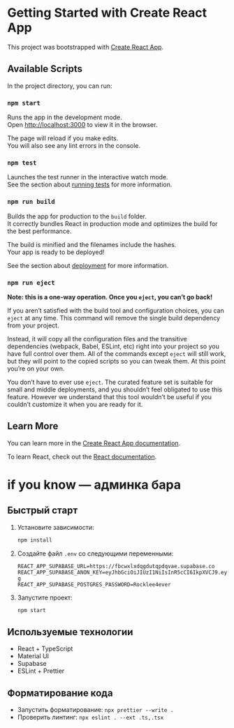 # Getting Started with Create React App

This project was bootstrapped with [Create React App](https://github.com/facebook/create-react-app).

## Available Scripts

In the project directory, you can run:

### `npm start`

Runs the app in the development mode.\
Open [http://localhost:3000](http://localhost:3000) to view it in the browser.

The page will reload if you make edits.\
You will also see any lint errors in the console.

### `npm test`

Launches the test runner in the interactive watch mode.\
See the section about [running tests](https://facebook.github.io/create-react-app/docs/running-tests) for more information.

### `npm run build`

Builds the app for production to the `build` folder.\
It correctly bundles React in production mode and optimizes the build for the best performance.

The build is minified and the filenames include the hashes.\
Your app is ready to be deployed!

See the section about [deployment](https://facebook.github.io/create-react-app/docs/deployment) for more information.

### `npm run eject`

**Note: this is a one-way operation. Once you `eject`, you can’t go back!**

If you aren’t satisfied with the build tool and configuration choices, you can `eject` at any time. This command will remove the single build dependency from your project.

Instead, it will copy all the configuration files and the transitive dependencies (webpack, Babel, ESLint, etc) right into your project so you have full control over them. All of the commands except `eject` will still work, but they will point to the copied scripts so you can tweak them. At this point you’re on your own.

You don’t have to ever use `eject`. The curated feature set is suitable for small and middle deployments, and you shouldn’t feel obligated to use this feature. However we understand that this tool wouldn’t be useful if you couldn’t customize it when you are ready for it.

## Learn More

You can learn more in the [Create React App documentation](https://facebook.github.io/create-react-app/docs/getting-started).

To learn React, check out the [React documentation](https://reactjs.org/).

# if you know — админка бара

## Быстрый старт

1. Установите зависимости:
   ```bash
   npm install
   ```
2. Создайте файл `.env` со следующими переменными:
   ```env
   REACT_APP_SUPABASE_URL=https://fbcwxlxdqgdutqpdqvae.supabase.co
   REACT_APP_SUPABASE_ANON_KEY=eyJhbGciOiJIUzI1NiIsInR5cCI6IkpXVCJ9.eyJpc3MiOiJzdXBhYmFzZSIsInJlZiI6ImZiY3d4bHhkcWdkdXRxcGRxdmFlIiwicm9sZSI6ImFub24iLCJpYXQiOjE3NDkzMzI3MjQsImV4cCI6MjA2NDkwODcyNH0.jdK9S6NKE4pxk0CI1oG7aaKHWDW5GH9gPxVH5Aj4r-g
   REACT_APP_SUPABASE_POSTGRES_PASSWORD=Rocklee4ever
   ```
3. Запустите проект:
   ```bash
   npm start
   ```

## Используемые технологии

- React + TypeScript
- Material UI
- Supabase
- ESLint + Prettier

## Форматирование кода

- Запустить форматирование: `npx prettier --write .`
- Проверить линтинг: `npx eslint . --ext .ts,.tsx`

